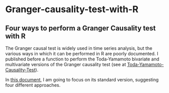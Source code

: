 # Granger-causality-test-with-R

## Four ways to perform a Granger Causality test with R

The Granger causal test is widely used in time series analysis, but the various ways in which it can be performed in R are poorly documented. 
I published before a function to perform the Toda-Yamamoto bivariate and multivariate versions of the Granger causality test (see at [Toda-Yamamoto-Causality-Test](https://github.com/nicolarighetti/Toda-Yamamoto-Causality-Test/blob/main/README.md)). 

In [this document]( https://github.com/nicolarighetti/Granger-causality-test-with-R/blob/main/Granger-test-with-R.md), I am going to focus on its standard version, suggesting four different approaches.

